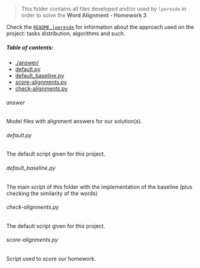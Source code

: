 > This folder contains all files developed and/or used by `lperesde` in order to solve the **Word Alignment - Homework 3**

Check the [`README.lperesde`](../answer/README.lperesde) for information about the approach used on the project: tasks distribution, algorithms and such.

##### Table of contents:
  - [./answer/](#answer)
  - [default.py](#defaultpy)
  - [default_baseline.py](#default_baselinepy)
  - [score-alignments.py](#score-alignmentspy)
  - [check-alignments.py](#check-alignmentspy)

###### answer
Model files with alignment answers for our solution(s).

###### default.py
The default script given for this project.

###### default_baseline.py
The main script of this folder with the implementation of the baseline (plus checking the similarity of the words)

###### check-alignments.py
The default script given for this project.

###### score-alignments.py
Script used to score our homework.
